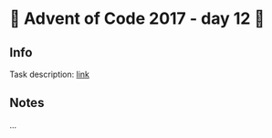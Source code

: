 # 🎄 Advent of Code 2017 - day 12 🎄

## Info

Task description: [link](https://adventofcode.com/2017/day/2)

## Notes

...
